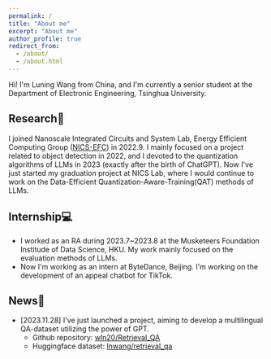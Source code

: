 ```yaml
---
permalink: /
title: "About me"
excerpt: "About me"
author_profile: true
redirect_from: 
  - /about/
  - /about.html
---
```


Hi! I'm Luning Wang from China, and I'm currently a senior student at the Department of Electronic Engineering, Tsinghua University. 

Research📖
------
I joined Nanoscale Integrated Circuits and System Lab, Energy Efficient Computing Group ([NICS-EFC](https://nicsefc.ee.tsinghua.edu.cn/)) in 2022.9. I mainly focused on a project related to object detection in 2022, and I devoted to the quantization algorithms of LLMs in 2023 (exactly after the birth of ChatGPT). Now I've just started my graduation project at NICS Lab, where I would continue to work on the Data-Efficient Quantization-Aware-Training(QAT) methods of LLMs.

Internship💻 
------
+ I worked as an RA during 2023.7~2023.8 at the Musketeers Foundation Institude of Data Science, HKU. My work mainly focused on the evaluation methods of LLMs.
+ Now I'm working as an intern at ByteDance, Beijing. I'm working on the development of an appeal chatbot for TikTok.

News🚀
------
- [2023.11.28] I've just launched a project, aiming to develop a multilingual QA-dataset utilizing the power of GPT. 
  - Github repository: <a href='https://github.com/wln20/Retrieval_QA'>wln20/Retrieval_QA</a>
  - Huggingface dataset: <a href='https://huggingface.co/datasets/lnwang/retrieval_qa'>lnwang/retrieval_qa</a>
  
    

<script type="text/javascript" id="clustrmaps" src="//clustrmaps.com/map_v2.js?d=MGz7IyAo6Aq5C1YhqhV1cKtNKrQKJ9oFEVwELNdOc_U&cl=ffffff&w=a"></script>
